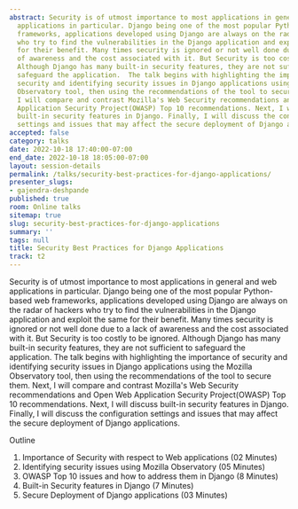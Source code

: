 ```yaml
---
abstract: Security is of utmost importance to most applications in general and web
  applications in particular. Django being one of the most popular Python-based web
  frameworks, applications developed using Django are always on the radar of hackers
  who try to find the vulnerabilities in the Django application and exploit the same
  for their benefit. Many times security is ignored or not well done due to a lack
  of awareness and the cost associated with it. But Security is too costly to be ignored.
  Although Django has many built-in security features, they are not sufficient to
  safeguard the application.  The talk begins with highlighting the importance of
  security and identifying security issues in Django applications using the Mozilla
  Observatory tool, then using the recommendations of the tool to secure them. Next,
  I will compare and contrast Mozilla's Web Security recommendations and Open Web
  Application Security Project(OWASP) Top 10 recommendations. Next, I will discuss
  built-in security features in Django. Finally, I will discuss the configuration
  settings and issues that may affect the secure deployment of Django applications.
accepted: false
category: talks
date: 2022-10-18 17:40:00-07:00
end_date: 2022-10-18 18:05:00-07:00
layout: session-details
permalink: /talks/security-best-practices-for-django-applications/
presenter_slugs:
- gajendra-deshpande
published: true
room: Online talks
sitemap: true
slug: security-best-practices-for-django-applications
summary: ''
tags: null
title: Security Best Practices for Django Applications
track: t2
---
```


Security is of utmost importance to most applications in general and web applications in particular. Django being one of the most popular Python-based web frameworks, applications developed using Django are always on the radar of hackers who try to find the vulnerabilities in the Django application and exploit the same for their benefit. Many times security is ignored or not well done due to a lack of awareness and the cost associated with it. But Security is too costly to be ignored. Although Django has many built-in security features, they are not sufficient to safeguard the application.  The talk begins with highlighting the importance of security and identifying security issues in Django applications using the Mozilla Observatory tool, then using the recommendations of the tool to secure them. Next, I will compare and contrast Mozilla's Web Security recommendations and Open Web Application Security Project(OWASP) Top 10 recommendations. Next, I will discuss built-in security features in Django. Finally, I will discuss the configuration settings and issues that may affect the secure deployment of Django applications.

Outline
1. Importance of Security with respect to Web applications (02 Minutes)
2. Identifying security issues using Mozilla Observatory (05 Minutes)
3. OWASP Top 10 issues and how to address them in Django (8 Minutes)
4. Built-in Security features in Django (7 Minutes) 
5. Secure Deployment of Django applications (03 Minutes)
